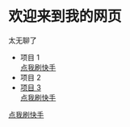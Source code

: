 
<head>
    <meta charset="UTF-8">
    <meta name="viewport" content="width=device-width, initial-scale=1.0">
    <title>肖t的网页</title>
</head>
<body>
    <h1>欢迎来到我的网页</h1>
    <p>太无聊了</p>
    <ul>
        <li>项目 1</li><a href="https://m.kuaishou.com/
">点我刷快手</a>
        <li>项目 2</li><a href="https://uland.taobao.com/semm/tbsearch?refpid=mm_26632529_17380799_111547850035&keyword=%E5%AE%9D%E7%BD%91%E8%B4%AD%E7%89%A9&bc_fl_src=alimama_sem_h5_mm_26632529_17380799_111547850035&ali_trackid=247_d40820856a2fd19b5a1a80d7f029940f

">点我逛淘宝</a>
        <li>项目 3</li><a href="https://m.kuaishou.com/
">点我刷快手</a>
    </ul>
    <a href="https://m.kuaishou.com/
">点我刷快手</a>
</body>
</html>
